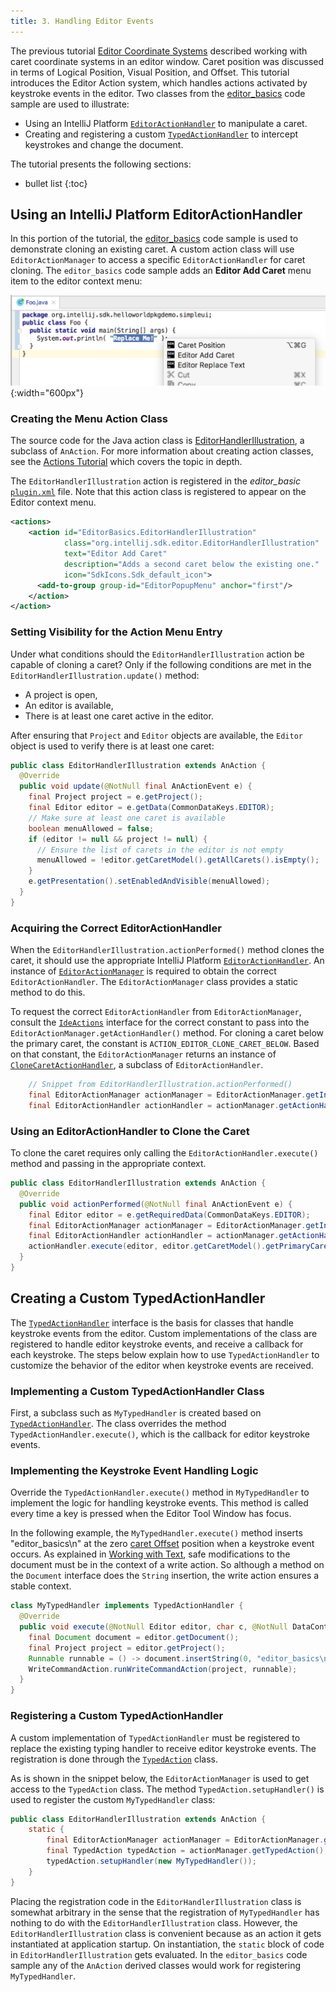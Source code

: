 ```yaml
---
title: 3. Handling Editor Events
---
```

<!-- Copyright 2000-2020 JetBrains s.r.o. and other contributors. Use of this source code is governed by the Apache 2.0 license that can be found in the LICENSE file. -->

The previous tutorial [Editor Coordinate Systems](coordinates_system.md) described working with caret coordinate systems in an editor window. 
Caret position was discussed in terms of Logical Position, Visual Position, and Offset. 
This tutorial introduces the Editor Action system, which handles actions activated by keystroke events in the editor. 
Two classes from the [editor_basics](https://github.com/JetBrains/intellij-sdk-docs/tree/master/code_samples/editor_basics) code sample are used to illustrate: 
* Using an IntelliJ Platform [`EditorActionHandler`](upsource:///platform/platform-api/src/com/intellij/openapi/editor/actionSystem/EditorActionHandler.java) to manipulate a caret. 
* Creating and registering a custom [`TypedActionHandler`](upsource:///platform/platform-api/src/com/intellij/openapi/editor/actionSystem/TypedActionHandler.java) to intercept keystrokes and change the document. 

The tutorial presents the following sections: 
* bullet list
{:toc}

## Using an IntelliJ Platform EditorActionHandler
In this portion of the tutorial, the [editor_basics](https://github.com/JetBrains/intellij-sdk-docs/tree/master/code_samples/editor_basics) code sample is used to demonstrate cloning an existing caret. 
A custom action class will use `EditorActionManager` to access a specific `EditorActionHandler` for caret cloning. 
The `editor_basics` code sample adds an **Editor Add Caret** menu item to the editor context menu: 

![Editor Basics Menu](img/basics.png){:width="600px"}

### Creating the Menu Action Class
The source code for the Java action class is [EditorHandlerIllustration](https://github.com/JetBrains/intellij-sdk-docs/blob/master/code_samples/editor_basics/src/main/java/org/intellij/sdk/editor/EditorHandlerIllustration.java), a subclass of `AnAction`. 
For more information about creating action classes, see the [Actions Tutorial](/tutorials/action_system.md) which covers the topic in depth. 

The `EditorHandlerIllustration` action is registered in the _editor_basic_ [`plugin.xml`](https://github.com/JetBrains/intellij-sdk-docs/blob/master/code_samples/editor_basics/src/main/resources/META-INF/plugin.xml) file. 
Note that this action class is registered to appear on the Editor context menu. 
```xml
<actions>
    <action id="EditorBasics.EditorHandlerIllustration"
            class="org.intellij.sdk.editor.EditorHandlerIllustration"
            text="Editor Add Caret"
            description="Adds a second caret below the existing one."
            icon="SdkIcons.Sdk_default_icon">
      <add-to-group group-id="EditorPopupMenu" anchor="first"/>
    </action>
</action>
```

### Setting Visibility for the Action Menu Entry
Under what conditions should the `EditorHandlerIllustration` action be capable of cloning a caret? 
Only if the following conditions are met in the `EditorHandlerIllustration.update()` method: 
* A project is open, 
* An editor is available, 
* There is at least one caret active in the editor. 

After ensuring that `Project` and `Editor` objects are available, the `Editor` object is used to verify there is at least one caret: 
```java
public class EditorHandlerIllustration extends AnAction {
  @Override
  public void update(@NotNull final AnActionEvent e) {
    final Project project = e.getProject();
    final Editor editor = e.getData(CommonDataKeys.EDITOR);
    // Make sure at least one caret is available
    boolean menuAllowed = false;
    if (editor != null && project != null) {
      // Ensure the list of carets in the editor is not empty
      menuAllowed = !editor.getCaretModel().getAllCarets().isEmpty();
    }
    e.getPresentation().setEnabledAndVisible(menuAllowed);
  }
}
```

### Acquiring the Correct EditorActionHandler
When the `EditorHandlerIllustration.actionPerformed()` method clones the caret, it should use the appropriate IntelliJ Platform [`EditorActionHandler`](upsource:///platform/platform-api/src/com/intellij/openapi/editor/actionSystem/EditorActionHandler.java). 
An instance of [`EditorActionManager`](upsource:///platform/platform-api/src/com/intellij/openapi/editor/actionSystem/EditorActionManager.java) is required to obtain the correct `EditorActionHandler`. 
The `EditorActionManager` class provides a static method to do this. 

To request the correct `EditorActionHandler` from `EditorActionManager`, consult the [`IdeActions`](upsource:///platform/platform-api/src/com/intellij/openapi/actionSystem/IdeActions.java) interface for the correct constant to pass into the `EditorActionManager.getActionHandler()` method. 
For cloning a caret below the primary caret, the constant is `ACTION_EDITOR_CLONE_CARET_BELOW`. 
Based on that constant, the `EditorActionManager` returns an instance of [`CloneCaretActionHandler`](upsource:///platform/platform-impl/src/com/intellij/openapi/editor/actions/CloneCaretActionHandler.java), a subclass of `EditorActionHandler`. 
```java
    // Snippet from EditorHandlerIllustration.actionPerformed()
    final EditorActionManager actionManager = EditorActionManager.getInstance();
    final EditorActionHandler actionHandler = actionManager.getActionHandler(IdeActions.ACTION_EDITOR_CLONE_CARET_BELOW);
```

### Using an EditorActionHandler to Clone the Caret
To clone the caret requires only calling the `EditorActionHandler.execute()` method and passing in the appropriate context. 
```java
public class EditorHandlerIllustration extends AnAction {
  @Override
  public void actionPerformed(@NotNull final AnActionEvent e) {
    final Editor editor = e.getRequiredData(CommonDataKeys.EDITOR);
    final EditorActionManager actionManager = EditorActionManager.getInstance();
    final EditorActionHandler actionHandler = actionManager.getActionHandler(IdeActions.ACTION_EDITOR_CLONE_CARET_BELOW);
    actionHandler.execute(editor, editor.getCaretModel().getPrimaryCaret(), e.getDataContext());
  }
}
```


## Creating a Custom TypedActionHandler
The [`TypedActionHandler`](upsource:///platform/platform-api/src/com/intellij/openapi/editor/actionSystem/TypedActionHandler.java) interface is the basis for classes that handle keystroke events from the editor. 
Custom implementations of the class are registered to handle editor keystroke events, and receive a callback for each keystroke. 
The steps below explain how to use `TypedActionHandler` to customize the behavior of the editor when keystroke events are received. 

### Implementing a Custom TypedActionHandler Class
First, a subclass such as `MyTypedHandler` is created based on [`TypedActionHandler`](upsource:///platform/platform-api/src/com/intellij/openapi/editor/actionSystem/TypedActionHandler.java). 
The class overrides the method `TypedActionHandler.execute()`, which is the callback for editor keystroke events. 

### Implementing the Keystroke Event Handling Logic
Override the `TypedActionHandler.execute()` method in `MyTypedHandler` to implement the logic for handling keystroke events. 
This method is called every time a key is pressed when the Editor Tool Window has focus. 

In the following example, the `MyTypedHandler.execute()` method inserts "editor_basics\n" at the zero [caret Offset](coordinates_system.md#caret-offset) position when a keystroke event occurs. 
As explained in [Working with Text](working_with_text.md#safely-replacing-selected-text-in-the-document), safe modifications to the document must be in the context of a write action. 
So although a method on the `Document` interface does the `String` insertion, the write action ensures a stable context. 
```java
class MyTypedHandler implements TypedActionHandler {
  @Override
  public void execute(@NotNull Editor editor, char c, @NotNull DataContext dataContext) {
    final Document document = editor.getDocument();
    final Project project = editor.getProject();
    Runnable runnable = () -> document.insertString(0, "editor_basics\n");
    WriteCommandAction.runWriteCommandAction(project, runnable);
  }
}
```

### Registering a Custom TypedActionHandler
A custom implementation of `TypedActionHandler` must be registered to replace the existing typing handler to receive editor keystroke events. 
The registration is done through the [`TypedAction`](upsource:///platform/platform-api/src/com/intellij/openapi/editor/actionSystem/TypedAction.java) class. 

As is shown in the snippet below, the `EditorActionManager` is used to get access to the `TypedAction` class. 
The method `TypedAction.setupHandler()` is used to register the custom `MyTypedHandler` class: 
```java
public class EditorHandlerIllustration extends AnAction {
    static {
        final EditorActionManager actionManager = EditorActionManager.getInstance();
        final TypedAction typedAction = actionManager.getTypedAction();
        typedAction.setupHandler(new MyTypedHandler());
    }
}
```

Placing the registration code in the `EditorHandlerIllustration` class is somewhat arbitrary in the sense that the registration of `MyTypedHandler` has nothing to do with the `EditorHandlerIllustration` class. 
However, the `EditorHandlerIllustration` class is convenient because as an action it gets instantiated at application startup. 
On instantiation, the `static` block of code in `EditorHandlerIllustration` gets evaluated. 
In the `editor_basics` code sample any of the `AnAction` derived classes would work for registering `MyTypedHandler`. 
